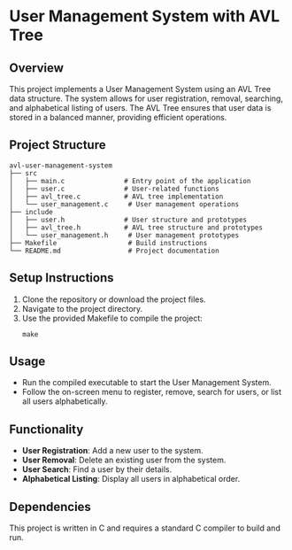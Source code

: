 # User Management System with AVL Tree

## Overview
This project implements a User Management System using an AVL Tree data structure. The system allows for user registration, removal, searching, and alphabetical listing of users. The AVL Tree ensures that user data is stored in a balanced manner, providing efficient operations.

## Project Structure
```
avl-user-management-system
├── src
│   ├── main.c               # Entry point of the application
│   ├── user.c               # User-related functions
│   ├── avl_tree.c           # AVL tree implementation
│   └── user_management.c     # User management operations
├── include
│   ├── user.h               # User structure and prototypes
│   ├── avl_tree.h           # AVL tree structure and prototypes
│   └── user_management.h     # User management prototypes
├── Makefile                  # Build instructions
└── README.md                 # Project documentation
```

## Setup Instructions
1. Clone the repository or download the project files.
2. Navigate to the project directory.
3. Use the provided Makefile to compile the project:
   ```
   make
   ```

## Usage
- Run the compiled executable to start the User Management System.
- Follow the on-screen menu to register, remove, search for users, or list all users alphabetically.

## Functionality
- **User Registration**: Add a new user to the system.
- **User Removal**: Delete an existing user from the system.
- **User Search**: Find a user by their details.
- **Alphabetical Listing**: Display all users in alphabetical order.

## Dependencies
This project is written in C and requires a standard C compiler to build and run.